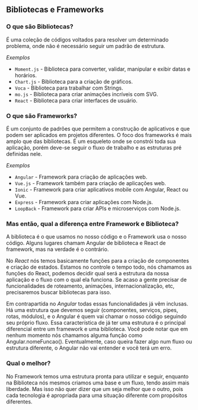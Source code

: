  ## Bibliotecas e Frameworks

  ### O que são Bibliotecas?

É uma coleção de códigos voltados para resolver um determinado problema, onde não é necessário seguir um padrão de estrutura.

<i>Exemplos</i>

 * `Moment.js` - Biblioteca para converter, validar, manipular e exibir datas e horários.
 * `Chart.js` - Biblioteca para a criação de gráficos.
 * `Voca` - Biblioteca para trabalhar com Strings.
 * `mo.js` - Biblioteca para criar animações incríveis com SVG.
 * `React` - Biblioteca para criar interfaces de usuário.

  ### O que são Frameworks?

É um conjunto de padrões que permitem a construção de aplicativos e que podem ser aplicados em projetos diferentes. O foco dos frameworks é mais amplo que das bibliotecas.
É um esqueleto onde se constrói toda sua aplicação, porém deve-se seguir o fluxo de trabalho e as estruturas pré definidas nele.

<i>Exemplos</i>

 * `Angular` - Framework para criação de aplicações web.
 * `Vue.js` - Framework também para criação de aplicações web.
 * `Ionic` - Framework para criar aplicativos mobile com Angular, React ou Vue.
 * `Express` - Framework para criar aplicações com Node.js.
 * `LoopBack` - Framework para criar APIs e microserviços com Node.js.

  ### Mas então, qual a diferença entre Framework e Biblioteca?
  
A biblioteca é o que usamos no nosso código e o Framework usa o nosso código. Alguns lugares chamam Angular de biblioteca e React de framework, mas na verdade é o contrário.

No <i>React</i> nós temos basicamente funções para a criação de componentes e criação de estados. Estamos no controle o tempo todo, nós chamamos as funções do React, podemos decidir qual será a estrutura da nossa aplicação e o fluxo com o qual ela funciona. Se acaso a gente precisar de funcionalidades de roteamento, animações, internacionalização, etc, precisaremos buscar bibliotecas para isso.

Em contrapartida no <i>Angular</i> todas essas funcionalidades já vêm inclusas. Há uma estrutura que devemos seguir (componentes, serviços, pipes, rotas, módulos), e o Angular é quem vai chamar o nosso código seguindo seu próprio fluxo. Essa característica de já ter uma estrutura é o principal diferencial entre um framework e uma biblioteca. Você pode notar que em nenhum momento nós chamamos alguma função como Angular.nomeFuncao(). Eventualmente, caso queira fazer algo num fluxo ou estrutura diferente, o Angular não vai entender e você terá um erro.

  ### Qual o melhor?
  
No Framework temos uma estrutura pronta para utilizar e seguir, enquanto na Biblioteca nós mesmos criamos uma base e um fluxo, tendo assim mais liberdade. Mas isso não quer dizer que um seja melhor que o outro, pois cada tecnologia é apropriada para uma situação diferente com propósitos diferentes.
